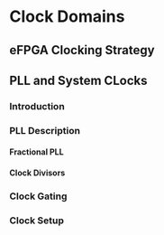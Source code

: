 # Clock Domains
## eFPGA Clocking Strategy

## PLL and System CLocks
### Introduction
### PLL Description
#### Fractional PLL
#### Clock Divisors

### Clock Gating
### Clock Setup


